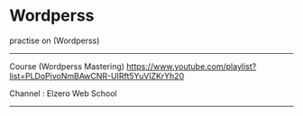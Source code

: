 # Wordperss
practise on (Wordperss)

------------------------
Course (Wordperss Mastering)
https://www.youtube.com/playlist?list=PLDoPjvoNmBAwCNR-UIRft5YuVlZKrYh20

 Channel : Elzero Web School

----------
